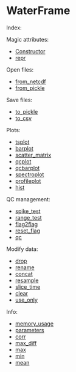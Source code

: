 # WaterFrame

Index:

Magic attributes:
* [Constructor](__init__.md)
* [repr](__repr__.md)

Open files:
* [from_netcdf](from_netcdf.md)
* [from_pickle](from_pickle.md)

Save files:
* [to_pickle](to_pickle.md)
* [to_csv](to_csv.md)

Plots:
* [tsplot](tsplot.md)
* [barplot](barplot.md)
* [scatter_matrix](scatter_matrix.md)
* [qcplot](qcplot.md)
* [qcbarplot](qcbarplot.md)
* [spectroplot](spectroplot.md)
* [profileplot](profileplot.md)
* [hist](hist.md)

QC management:
* [spike_test](spike_test.md)
* [range_test](range_test.md)
* [flag2flag](flag2flag.md)
* [reset_flag](reset_flag.md)
* [qc](qc.md)

Modify data:
* [drop](drop.md)
* [rename](rename.md)
* [concat](concat.md)
* [resample](resample.md)
* [slice_time](slice_time.md)
* [clear](clear.md)
* [use_only](use_only.md)

Info:
* [memory_usage](memory_usage.md)
* [parameters](parameters.md)
* [corr](corr.md)
* [max_diff](max_diff.md)
* [max](max.md)
* [min](min.md)
* [mean](mean.md)
